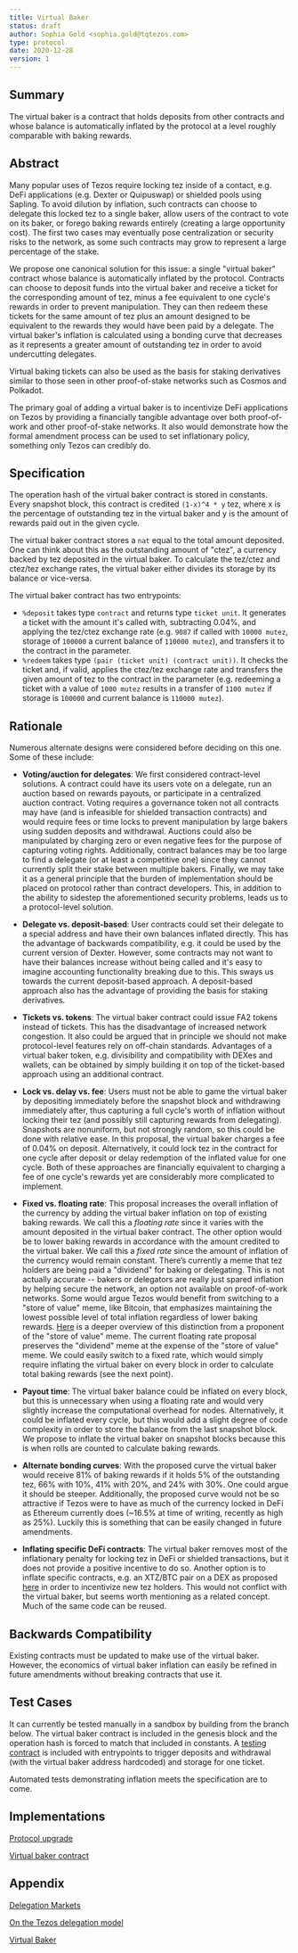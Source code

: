```yaml
---
title: Virtual Baker
status: draft
author: Sophia Gold <sophia.gold@tqtezos.com>
type: protocol
date: 2020-12-28
version: 1
---
```


## Summary

The virtual baker is a contract that holds deposits from other contracts and whose balance is automatically inflated by the protocol at a level roughly comparable with baking rewards.

## Abstract

Many popular uses of Tezos require locking tez inside of a contact, e.g. DeFi applications (e.g. Dexter or Quipuswap) or shielded pools using Sapling. To avoid dilution by inflation, such contracts can choose to delegate this locked tez to a single baker, allow users of the contract to vote on its baker, or forego baking rewards entirely (creating a large opportunity cost). The first two cases may eventually pose centralization or security risks to the network, as some such contracts may grow to represent a large percentage of the stake.

We propose one canonical solution for this issue: a single "virtual baker" contract whose balance is automatically inflated by the protocol. Contracts can choose to deposit funds into the virtual baker and receive a ticket for the corresponding amount of tez, minus a fee equivalent to one cycle's rewards in order to prevent manipulation. They can then redeem these tickets for the same amount of tez plus an amount designed to be equivalent to the rewards they would have been paid by a delegate. The virtual baker's inflation is calculated using a bonding curve that decreases as it represents a greater amount of outstanding tez in order to avoid undercutting delegates.

Virtual baking tickets can also be used as the basis for staking derivatives similar to those seen in other proof-of-stake networks such as Cosmos and Polkadot.

The primary goal of adding a virtual baker is to incentivize DeFi applications on Tezos by providing a financially tangible advantage over both proof-of-work and other proof-of-stake networks. It also would demonstrate how the formal amendment process can be used to set inflationary policy, something only Tezos can credibly do.

## Specification

The operation hash of the virtual baker contract is stored in constants. Every snapshot block, this contract is credited `(1-x)^4 * y` tez, where x is the percentage of outstanding tez in the virtual baker and y is the amount of rewards paid out in the given cycle.

The virtual baker contract stores a `nat` equal to the total amount deposited. One can think about this as the outstanding amount of "ctez", a currency backed by tez deposited in the virtual baker. To calculate the tez/ctez and ctez/tez exchange rates, the virtual baker either divides its storage by its balance or vice-versa.

The virtual baker contract has two entrypoints:
- `%deposit` takes type `contract` and returns type `ticket unit`. It generates a ticket with the amount it's called with, subtracting 0.04%, and applying the tez/ctez exchange rate (e.g. `9087` if called with `10000 mutez`, storage of `100000` a current balance of `110000 mutez`), and transfers it to the contract in the parameter.
- `%redeem` takes type `(pair (ticket unit) (contract unit))`. It checks the ticket and, if valid, applies the ctez/tez exchange rate and transfers the given amount of tez to the contract in the parameter (e.g. redeeming a ticket with a value of `1000 mutez` results in a transfer of `1100 mutez` if storage is `100000` and current balance is `110000 mutez`).

## Rationale

Numerous alternate designs were considered before deciding on this one. Some of these include:

- __Voting/auction for delegates__: We first considered contract-level solutions. A contract could have its users vote on a delegate, run an auction based on rewards payouts, or participate in a centralized auction contract. Voting requires a governance token not all contracts may have (and is infeasible for shielded transaction contracts) and would require fees or time locks to prevent manipulation by large bakers using sudden deposits and withdrawal. Auctions could also be manipulated by charging zero or even negative fees for the purpose of capturing voting rights. Additionally, contract balances may be too large to find a delegate (or at least a competitive one) since they cannot currently split their stake between multiple bakers. Finally, we may take it as a general principle that the burden of implementation should be placed on protocol rather than contract developers. This, in addition to the ability to sidestep the aforementioned security problems, leads us to a protocol-level solution.

- __Delegate vs. deposit-based__: User contracts could set their delegate to a special address and have their own balances inflated directly. This has the advantage of backwards compatibility, e.g. it could be used by the current version of Dexter. However, some contracts may not want to have their balances increase without being called and it's easy to imagine accounting functionality breaking due to this. This sways us towards the current deposit-based approach. A deposit-based approach also has the advantage of providing the basis for staking derivatives.

- __Tickets vs. tokens__: The virtual baker contract could issue FA2 tokens instead of tickets. This has the disadvantage of increased network congestion. It also could be argued that in principle we should not make protocol-level features rely on off-chain standards. Advantages of a virtual baker token, e.g. divisibility and compatibility with DEXes and wallets, can be obtained by simply building it on top of the ticket-based approach using an additional contract.

- __Lock vs. delay vs. fee__: Users must not be able to game the virtual baker by depositing immediately before the snapshot block and withdrawing immediately after, thus capturing a full cycle's worth of inflation without locking their tez (and possibly still capturing rewards from delegating). Snapshots are nonuniform, but not strongly random, so this could be done with relative ease. In this proposal, the virtual baker charges a fee of 0.04% on deposit. Alternatively, it could lock tez in the contract for one cycle after deposit or delay redemption of the inflated value for one cycle. Both of these approaches are financially equivalent to charging a fee of one cycle's rewards yet are considerably more complicated to implement.

- __Fixed vs. floating rate__: This proposal increases the overall inflation of the currency by adding the virtual baker inflation on top of existing baking rewards. We call this a _floating rate_ since it varies with the amount deposited in the virtual baker contract. The other option would be to lower baking rewards in accordance with the amount credited to the virtual baker. We call this a _fixed rate_ since the amount of inflation of the currency would remain constant. There’s currently a meme that tez holders are being paid a "dividend" for baking or delegating. This is not actually accurate -- bakers or delegators are really just spared inflation by helping secure the network, an option not available on proof-of-work networks. Some would argue Tezos would benefit from switching to a "store of value" meme, like Bitcoin, that emphasizes maintaining the lowest possible level of total inflation regardless of lower baking rewards. [Here](http://ex.rs/on-supply-caps/) is a deeper overview of this distinction from a proponent of the "store of value" meme. The current floating rate proposal preserves the "dividend" meme at the expense of the "store of value" meme. We could easily switch to a fixed rate, which would simply require inflating the virtual baker on every block in order to calculate total baking rewards (see the next point).

- __Payout time__: The virtual baker balance could be inflated on every block, but this is unnecessary when using a floating rate and would very slightly increase the computational overhead for nodes. Alternatively, it could be inflated every cycle, but this would add a slight degree of code complexity in order to store the balance from the last snapshot block. We propose to inflate the virtual baker on snapshot blocks because this is when rolls are counted to calculate baking rewards.

- __Alternate bonding curves__: With the proposed curve the virtual baker would receive 81% of baking rewards if it holds 5% of the outstanding tez, 66% with 10%, 41% with 20%, and 24% with 30%. One could argue it should be steeper. Additionally, the proposed curve would not be so attractive if Tezos were to have as much of the currency locked in DeFi as Ethereum currently does (~16.5% at time of writing, recently as high as 25%). Luckily this is something that can be easily changed in future amendments.

- __Inflating specific DeFi contracts__: The virtual baker removes most of the inflationary penalty for locking tez in DeFi or shielded transactions, but it does not provide a positive incentive to do so. Another option is to inflate specific contracts, e.g. an XTZ/BTC pair on a DEX as proposed [here](https://forum.tezosagora.org/t/liquidity-mining-on-tezos/2529) in order to incentivize new tez holders. This would not conflict with the virtual baker, but seems worth mentioning as a related concept. Much of the same code can be reused.

## Backwards Compatibility

Existing contracts must be updated to make use of the virtual baker. However, the economics of virtual baker inflation can easily be refined in future amendments without breaking contracts that use it.

## Test Cases

It can currently be tested manually in a sandbox by building from the branch below. The virtual baker contract is included in the genesis block and the operation hash is forced to match that included in constants. A [testing contract](https://gitlab.com/sophiagold/tezos/-/blob/sophia/vbaker/src/proto_alpha/lib_protocol/test/contracts/vbakee.tz) is included with entrypoints to trigger deposits and withdrawal (with the virtual baker address hardcoded) and storage for one ticket.

Automated tests demonstrating inflation meets the specification are to come.

## Implementations

[Protocol upgrade](https://gitlab.com/sophiagold/tezos/-/tree/sophia/vbaker)

[Virtual baker contract](https://gitlab.com/sophiagold/tezos/-/blob/sophia/vbaker/src/proto_alpha/lib_protocol/test/contracts/vbaker.tz)

## Appendix

[Delegation Markets](https://forum.tezosagora.org/t/delegation-markets/1304)

[On the Tezos delegation model](https://forum.tezosagora.org/t/on-the-tezos-delegation-model/1562)

[Virtual Baker](https://forum.tezosagora.org/t/virtual-baker/1793)
